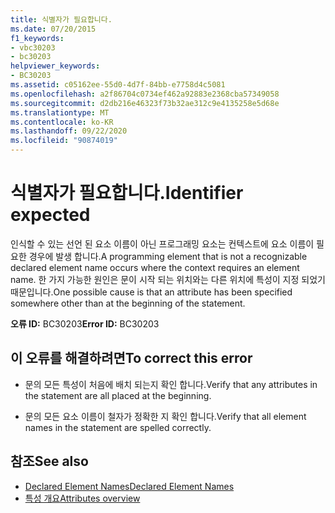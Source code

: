 ```yaml
---
title: 식별자가 필요합니다.
ms.date: 07/20/2015
f1_keywords:
- vbc30203
- bc30203
helpviewer_keywords:
- BC30203
ms.assetid: c05162ee-55d0-4d7f-84bb-e7758d4c5081
ms.openlocfilehash: a2f86704c0734ef462a92883e2368cba57349058
ms.sourcegitcommit: d2db216e46323f73b32ae312c9e4135258e5d68e
ms.translationtype: MT
ms.contentlocale: ko-KR
ms.lasthandoff: 09/22/2020
ms.locfileid: "90874019"
---
```

# <a name="identifier-expected"></a><span data-ttu-id="898d8-102">식별자가 필요합니다.</span><span class="sxs-lookup"><span data-stu-id="898d8-102">Identifier expected</span></span>

<span data-ttu-id="898d8-103">인식할 수 있는 선언 된 요소 이름이 아닌 프로그래밍 요소는 컨텍스트에 요소 이름이 필요한 경우에 발생 합니다.</span><span class="sxs-lookup"><span data-stu-id="898d8-103">A programming element that is not a recognizable declared element name occurs where the context requires an element name.</span></span> <span data-ttu-id="898d8-104">한 가지 가능한 원인은 문이 시작 되는 위치와는 다른 위치에 특성이 지정 되었기 때문입니다.</span><span class="sxs-lookup"><span data-stu-id="898d8-104">One possible cause is that an attribute has been specified somewhere other than at the beginning of the statement.</span></span>  
  
 <span data-ttu-id="898d8-105">**오류 ID:** BC30203</span><span class="sxs-lookup"><span data-stu-id="898d8-105">**Error ID:** BC30203</span></span>  
  
## <a name="to-correct-this-error"></a><span data-ttu-id="898d8-106">이 오류를 해결하려면</span><span class="sxs-lookup"><span data-stu-id="898d8-106">To correct this error</span></span>  
  
- <span data-ttu-id="898d8-107">문의 모든 특성이 처음에 배치 되는지 확인 합니다.</span><span class="sxs-lookup"><span data-stu-id="898d8-107">Verify that any attributes in the statement are all placed at the beginning.</span></span>  
  
- <span data-ttu-id="898d8-108">문의 모든 요소 이름이 철자가 정확한 지 확인 합니다.</span><span class="sxs-lookup"><span data-stu-id="898d8-108">Verify that all element names in the statement are spelled correctly.</span></span>  
  
## <a name="see-also"></a><span data-ttu-id="898d8-109">참조</span><span class="sxs-lookup"><span data-stu-id="898d8-109">See also</span></span>

- [<span data-ttu-id="898d8-110">Declared Element Names</span><span class="sxs-lookup"><span data-stu-id="898d8-110">Declared Element Names</span></span>](../../programming-guide/language-features/declared-elements/declared-element-names.md)
- [<span data-ttu-id="898d8-111">특성 개요</span><span class="sxs-lookup"><span data-stu-id="898d8-111">Attributes overview</span></span>](../../programming-guide/concepts/attributes/index.md)
